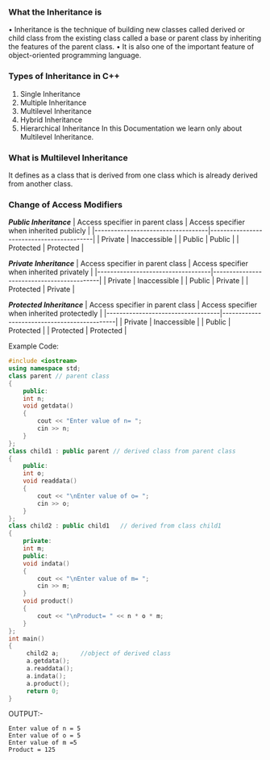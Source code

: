 ###  **What the Inheritance is**
•	Inheritance is the technique of building new classes called derived or child class from the existing class called a base or parent class by inheriting the features of the parent class.
•	It is also one of the important feature of object-oriented programming language.
###  **Types of Inheritance in C++**
1.	Single Inheritance
2.	Multiple Inheritance
3.	Multilevel Inheritance
4.	Hybrid Inheritance
5.	Hierarchical Inheritance
In this Documentation we learn only about Multilevel Inheritance.
###   **What is Multilevel Inheritance**
It defines as a class that is derived from one class which is already derived from another class.
###  **Change of Access Modifiers**
***Public Inheritance***
| Access specifier in parent class  | Access specifier when inherited publicly |
|-----------------------------------|------------------------------------------|
| Private                           | Inaccessible                             |
| Public                            | Public                                   |
| Protected                         | Protected                                |

***Private Inheritance***
| Access specifier in parent class  | Access specifier when inherited privately |
|-----------------------------------|-------------------------------------------|
| Private                           | Inaccessible                              |
| Public                            | Private                                   |
| Protected                         | Private                                   |

***Protected Inheritance***
| Access specifier in parent class  | Access specifier when inherited protectedly |
|-----------------------------------|---------------------------------------------|
| Private                           | Inaccessible                                |
| Public                            | Protected                                   |
| Protected                         | Protected                                   |

Example Code:
```cpp
#include <iostream>
using namespace std;
class parent // parent class
{
 	public:
 	int n;
 	void getdata()
 	{
    	cout << "Enter value of n= "; 
    	cin >> n;
 	}
};
class child1 : public parent // derived class from parent class
{
 	public:
 	int o;
 	void readdata()
 	{
 	    cout << "\nEnter value of o= "; 
 	    cin >> o;
 	}
};
class child2 : public child1   // derived from class child1
{
 	private:
 	int m;
 	public:
 	void indata()
 	{
    	cout << "\nEnter value of m= "; 
    	cin >> m;
 	}
 	void product()
 	{
 	    cout << "\nProduct= " << n * o * m;
 	}
};
int main()
{
     child2 a;      //object of derived class
     a.getdata();
     a.readdata();
     a.indata();
     a.product();
     return 0;
}             
```
OUTPUT:-
```
Enter value of n = 5
Enter value of o = 5
Enter value of m =5
Product = 125
```
